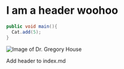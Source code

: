 # I am a header woohoo


``` java
public void main(){
  Cat.add(5);
}
```


![Image of Dr. Gregory House](https://m.media-amazon.com/images/M/MV5BMjgxYjAwNmMtYTAwZC00YmQxLWJlOTMtMWM0NGJmNDE0YmI2XkEyXkFqcGc@._V1_.jpg)








Add header to index.md
